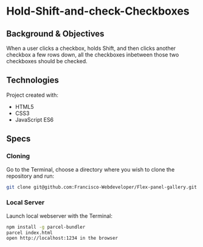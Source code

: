 # Hold-Shift-and-check-Checkboxes

## Background & Objectives
When a user clicks a checkbox, holds Shift, and then clicks another checkbox a few rows down, all the checkboxes inbetween those two checkboxes should be checked.



## Technologies
Project created with:
* HTML5
* CSS3
* JavaScript ES6

## Specs

### Cloning
Go to the Terminal, choose a directory where you wish to clone the repository and run:
```bash
git clone git@github.com:Francisco-Webdeveloper/Flex-panel-gallery.git
```

### Local Server
Launch local webserver with the Terminal:
```bash
npm install -g parcel-bundler
parcel index.html
open http://localhost:1234 in the browser
